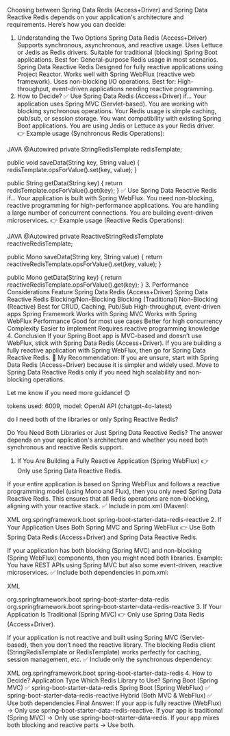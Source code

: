 Choosing between Spring Data Redis (Access+Driver) and Spring Data Reactive Redis depends on your application's architecture and requirements. Here’s how you can decide:

1. Understanding the Two Options
Spring Data Redis (Access+Driver)
Supports synchronous, asynchronous, and reactive usage.
Uses Lettuce or Jedis as Redis drivers.
Suitable for traditional (blocking) Spring Boot applications.
Best for: General-purpose Redis usage in most scenarios.
Spring Data Reactive Redis
Designed for fully reactive applications using Project Reactor.
Works well with Spring WebFlux (reactive web framework).
Uses non-blocking I/O operations.
Best for: High-throughput, event-driven applications needing reactive programming.
2. How to Decide?
✅ Use Spring Data Redis (Access+Driver) if...
Your application uses Spring MVC (Servlet-based).
You are working with blocking synchronous operations.
Your Redis usage is simple caching, pub/sub, or session storage.
You want compatibility with existing Spring Boot applications.
You are using Jedis or Lettuce as your Redis driver.
👉 Example usage (Synchronous Redis Operations):

JAVA
@Autowired
private StringRedisTemplate redisTemplate;

public void saveData(String key, String value) {
    redisTemplate.opsForValue().set(key, value);
}

public String getData(String key) {
    return redisTemplate.opsForValue().get(key);
}
✅ Use Spring Data Reactive Redis if...
Your application is built with Spring WebFlux.
You need non-blocking, reactive programming for high-performance applications.
You are handling a large number of concurrent connections.
You are building event-driven microservices.
👉 Example usage (Reactive Redis Operations):

JAVA
@Autowired
private ReactiveStringRedisTemplate reactiveRedisTemplate;

public Mono<Void> saveData(String key, String value) {
    return reactiveRedisTemplate.opsForValue().set(key, value);
}

public Mono<String> getData(String key) {
    return reactiveRedisTemplate.opsForValue().get(key);
}
3. Performance Considerations
Feature	Spring Data Redis (Access+Driver)	Spring Data Reactive Redis
Blocking/Non-Blocking	Blocking (Traditional)	Non-Blocking (Reactive)
Best for	CRUD, Caching, Pub/Sub	High-throughput, event-driven apps
Spring Framework	Works with Spring MVC	Works with Spring WebFlux
Performance	Good for most use cases	Better for high concurrency
Complexity	Easier to implement	Requires reactive programming knowledge
4. Conclusion
If your Spring Boot app is MVC-based and doesn’t use WebFlux, stick with Spring Data Redis (Access+Driver).
If you are building a fully reactive application with Spring WebFlux, then go for Spring Data Reactive Redis.
🚀 My Recommendation:
If you are unsure, start with Spring Data Redis (Access+Driver) because it is simpler and widely used. Move to Spring Data Reactive Redis only if you need high scalability and non-blocking operations.

Let me know if you need more guidance! 😊

tokens used: 6009, model: OpenAI API (chatgpt-4o-latest)

do I need both of the libraries or only Spring Reactive Redis?

Do You Need Both Libraries or Just Spring Data Reactive Redis?
The answer depends on your application's architecture and whether you need both synchronous and reactive Redis support.

1. If You Are Building a Fully Reactive Application (Spring WebFlux)
👉 Only use Spring Data Reactive Redis.

If your entire application is based on Spring WebFlux and follows a reactive programming model (using Mono and Flux), then you only need Spring Data Reactive Redis.
This ensures that all Redis operations are non-blocking, aligning with your reactive stack.
✅ Include in pom.xml (Maven):

XML
<dependency>
    <groupId>org.springframework.boot</groupId>
    <artifactId>spring-boot-starter-data-redis-reactive</artifactId>
</dependency>
2. If Your Application Uses Both Spring MVC and Spring WebFlux
👉 Use Both Spring Data Redis (Access+Driver) and Spring Data Reactive Redis.

If your application has both blocking (Spring MVC) and non-blocking (Spring WebFlux) components, then you might need both libraries.
Example: You have REST APIs using Spring MVC but also some event-driven, reactive microservices.
✅ Include both dependencies in pom.xml:

XML
<!-- For Synchronous (Blocking) Redis -->
<dependency>
    <groupId>org.springframework.boot</groupId>
    <artifactId>spring-boot-starter-data-redis</artifactId>
</dependency>

<!-- For Reactive (Non-Blocking) Redis -->
<dependency>
    <groupId>org.springframework.boot</groupId>
    <artifactId>spring-boot-starter-data-redis-reactive</artifactId>
</dependency>
3. If Your Application Is Traditional (Spring MVC)
👉 Only use Spring Data Redis (Access+Driver).

If your application is not reactive and built using Spring MVC (Servlet-based), then you don’t need the reactive library.
The blocking Redis client (StringRedisTemplate or RedisTemplate) works perfectly for caching, session management, etc.
✅ Include only the synchronous dependency:

XML
<dependency>
    <groupId>org.springframework.boot</groupId>
    <artifactId>spring-boot-starter-data-redis</artifactId>
</dependency>
4. How to Decide?
Application Type	Which Redis Library to Use?
Spring Boot (Spring MVC)	✅ spring-boot-starter-data-redis
Spring Boot (Spring WebFlux)	✅ spring-boot-starter-data-redis-reactive
Hybrid (Both MVC & WebFlux)	✅ Use both dependencies
Final Answer:
If your app is fully reactive (WebFlux) → Only use spring-boot-starter-data-redis-reactive.
If your app is traditional (Spring MVC) → Only use spring-boot-starter-data-redis.
If your app mixes both blocking and reactive parts → Use both.